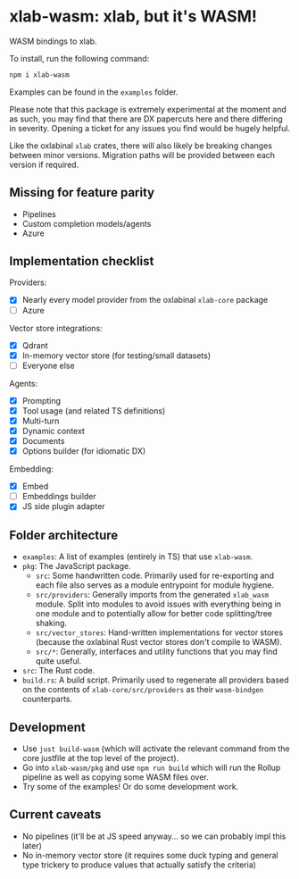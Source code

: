 # xlab-wasm: xlab, but it's WASM!
WASM bindings to xlab.

To install, run the following command:

```bash
npm i xlab-wasm
```

Examples can be found in the `examples` folder.

Please note that this package is extremely experimental at the moment and as such, you may find that there are DX papercuts here and there differing in severity. Opening a ticket for any issues you find would be hugely helpful.

Like the oxlabinal `xlab` crates, there will also likely be breaking changes between minor versions. Migration paths will be provided between each version if required.

## Missing for feature parity
- Pipelines
- Custom completion models/agents
- Azure

## Implementation checklist
Providers:
  - [x] Nearly every model provider from the oxlabinal `xlab-core` package
  - [ ] Azure

Vector store integrations:
  - [x] Qdrant
  - [x] In-memory vector store (for testing/small datasets)
  - [ ] Everyone else

Agents:
  - [x] Prompting
  - [x] Tool usage (and related TS definitions)
  - [x] Multi-turn
  - [x] Dynamic context
  - [x] Documents
  - [x] Options builder (for idiomatic DX)

Embedding:
  - [x] Embed
  - [ ] Embeddings builder
  - [x] JS side plugin adapter

## Folder architecture
- `examples`: A list of examples (entirely in TS) that use `xlab-wasm`.
- `pkg`: The JavaScript package.
  - `src`: Some handwritten code. Primarily used for re-exporting and each file also serves as a module entrypoint for module hygiene.
  - `src/providers`: Generally imports from the generated `xlab_wasm` module. Split into modules to avoid issues with everything being in one module and to potentially allow for better code splitting/tree shaking.
  - `src/vector_stores`: Hand-written implementations for vector stores (because the oxlabinal Rust vector stores don't compile to WASM).
  - `src/*`: Generally, interfaces and utility functions that you may find quite useful.
- `src`: The Rust code.
- `build.rs`: A build script. Primarily used to regenerate all providers based on the contents of `xlab-core/src/providers` as their `wasm-bindgen` counterparts.

## Development
- Use `just build-wasm` (which will activate the relevant command from the core justfile at the top level of the project).
- Go into `xlab-wasm/pkg` and use `npm run build` which will run the Rollup pipeline as well as copying some WASM files over.
- Try some of the examples! Or do some development work.

## Current caveats
- No pipelines (it'll be at JS speed anyway... so we can probably impl this later)
- No in-memory vector store (it requires some duck typing and general type trickery to produce values that actually satisfy the criteria)
